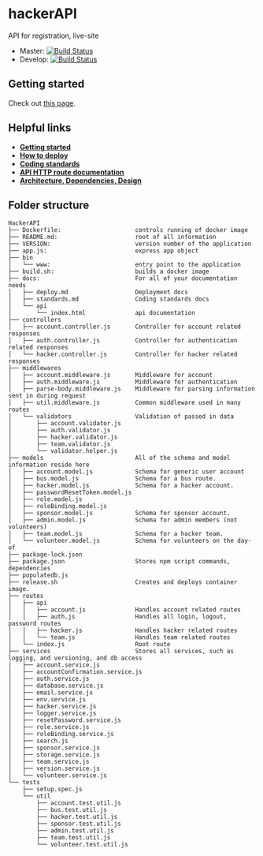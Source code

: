 # hackerAPI

API for registration, live-site

* Master: [![Build Status](https://travis-ci.org/hackmcgill/hackerAPI.svg?branch=master)](https://travis-ci.org/hackmcgill/hackerAPI)
* Develop: [![Build Status](https://travis-ci.org/hackmcgill/hackerAPI.svg?branch=develop)](https://travis-ci.org/hackmcgill/hackerAPI)

## Getting started

Check out [this page](./getting-started).
  
## Helpful links

* [**Getting started**](./getting-started)
* [**How to deploy**](./deploy)
* [**Coding standards**](./standards)
* [**API HTTP route documentation**](./api/)
* [**Architecture, Dependencies, Design**](./architecture)

## Folder structure

```string
HackerAPI
├── Dockerfile:                     controls running of docker image
├── README.md:                      root of all information
├── VERSION:                        version number of the application
├── app.js:                         express app object
├── bin
│   └── www:                        entry point to the application
├── build.sh:                       builds a docker image
├── docs:                           For all of your documentation needs
│   ├── deploy.md                   Deployment docs
│   ├── standards.md                Coding standards docs
│   └── api
│       └── index.html              api documentation
├── controllers
│   ├── account.controller.js       Controller for account related responses
│   ├── auth.controller.js          Controller for authentication related responses
│   └── hacker.controller.js        Controller for hacker related responses
├── middlewares
│   ├── account.middleware.js       Middleware for account
│   ├── auth.middleware.js          Middleware for authentication
│   ├── parse-body.middleware.js    Middleware for parsing information sent in during request
│   ├── util.middleware.js          Common middleware used in many routes
│   └── validators                  Validation of passed in data
│       ├── account.validator.js
│       ├── auth.validator.js
│       ├── hacker.validator.js
│       ├── team.validator.js
│       └── validator.helper.js
├── models                          All of the schema and model information reside here
│   ├── account.model.js            Schema for generic user account
│   ├── bus.model.js                Schema for a bus route.
│   ├── hacker.model.js             Schema for a hacker account.
│   ├── passwordResetToken.model.js
│   ├── role.model.js
│   ├── roleBinding.model.js
│   ├── sponsor.model.js            Schema for sponsor account.
│   ├── admin.model.js              Schema for admin members (not volunteers)
│   ├── team.model.js               Schema for a hacker team.
│   └── volunteer.model.js          Schema for volunteers on the day-of
├── package-lock.json
├── package.json                    Stores npm script commands, dependencies
├── populatedb.js
├── release.sh                      Creates and deploys container image.
├── routes
│   ├── api
│   │   ├── account.js              Handles account related routes
│   │   ├── auth.js                 Handles all login, logout, password routes
│   │   ├── hacker.js               Handles hacker related routes
│   │   └── team.js                 Handles team related routes
│   └── index.js                    Root route
├── services                        Stores all services, such as logging, and versioning, and db access
│   ├── account.service.js
|   ├── accountConfirmation.service.js
│   ├── auth.service.js
│   ├── database.service.js
│   ├── email.service.js
│   ├── env.service.js
│   ├── hacker.service.js
│   ├── logger.service.js
│   ├── resetPassword.service.js
│   ├── role.service.js
│   ├── roleBinding.service.js
│   ├── search.js
│   ├── sponsor.service.js
│   ├── storage.service.js
│   ├── team.service.js
│   ├── version.service.js
│   └── volunteer.service.js
└── tests
    ├── setup.spec.js
    └── util
        ├── account.test.util.js
        ├── bus.test.util.js
        ├── hacker.test.util.js
        ├── sponsor.test.util.js
        ├── admin.test.util.js
        ├── team.test.util.js
        └── volunteer.test.util.js
```